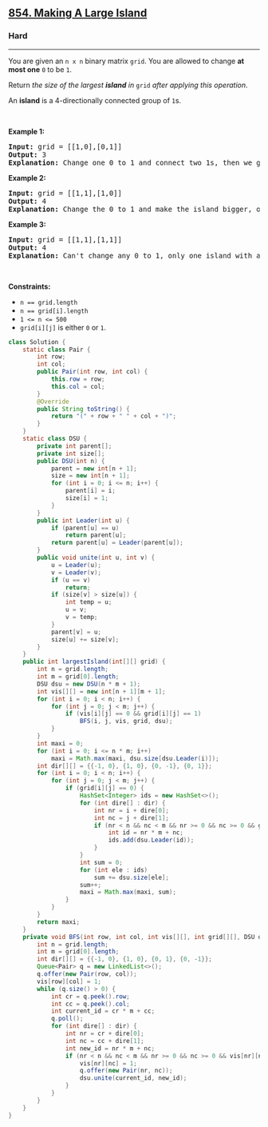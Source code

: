<h2><a href="https://leetcode.com/problems/making-a-large-island">854. Making A Large Island</a></h2><h3>Hard</h3><hr><p>You are given an <code>n x n</code> binary matrix <code>grid</code>. You are allowed to change <strong>at most one</strong> <code>0</code> to be <code>1</code>.</p>

<p>Return <em>the size of the largest <strong>island</strong> in</em> <code>grid</code> <em>after applying this operation</em>.</p>

<p>An <strong>island</strong> is a 4-directionally connected group of <code>1</code>s.</p>

<p>&nbsp;</p>
<p><strong class="example">Example 1:</strong></p>

<pre>
<strong>Input:</strong> grid = [[1,0],[0,1]]
<strong>Output:</strong> 3
<strong>Explanation:</strong> Change one 0 to 1 and connect two 1s, then we get an island with area = 3.
</pre>

<p><strong class="example">Example 2:</strong></p>

<pre>
<strong>Input:</strong> grid = [[1,1],[1,0]]
<strong>Output:</strong> 4
<strong>Explanation: </strong>Change the 0 to 1 and make the island bigger, only one island with area = 4.</pre>

<p><strong class="example">Example 3:</strong></p>

<pre>
<strong>Input:</strong> grid = [[1,1],[1,1]]
<strong>Output:</strong> 4
<strong>Explanation:</strong> Can&#39;t change any 0 to 1, only one island with area = 4.
</pre>

<p>&nbsp;</p>
<p><strong>Constraints:</strong></p>

<ul>
	<li><code>n == grid.length</code></li>
	<li><code>n == grid[i].length</code></li>
	<li><code>1 &lt;= n &lt;= 500</code></li>
	<li><code>grid[i][j]</code> is either <code>0</code> or <code>1</code>.</li>
</ul>

```java
class Solution {
    static class Pair {
        int row;
        int col;
        public Pair(int row, int col) {
            this.row = row;
            this.col = col;
        }
        @Override
        public String toString() {
            return "(" + row + " " + col + ")";
        }
    }
    static class DSU {
        private int parent[];
        private int size[];
        public DSU(int n) {
            parent = new int[n + 1];
            size = new int[n + 1];
            for (int i = 0; i <= n; i++) {
                parent[i] = i;
                size[i] = 1;
            }
        }
        public int Leader(int u) {
            if (parent[u] == u)
                return parent[u];
            return parent[u] = Leader(parent[u]);
        }
        public void unite(int u, int v) {
            u = Leader(u);
            v = Leader(v);
            if (u == v)
                return;
            if (size[v] > size[u]) {
                int temp = u;
                u = v;
                v = temp;
            }
            parent[v] = u;
            size[u] += size[v];
        }
    }
    public int largestIsland(int[][] grid) {
        int n = grid.length;
        int m = grid[0].length;
        DSU dsu = new DSU(n * m + 1);
        int vis[][] = new int[n + 1][m + 1];
        for (int i = 0; i < n; i++) {
            for (int j = 0; j < m; j++) {
                if (vis[i][j] == 0 && grid[i][j] == 1)
                    BFS(i, j, vis, grid, dsu);
            }
        }
        int maxi = 0;
        for (int i = 0; i <= n * m; i++)
            maxi = Math.max(maxi, dsu.size[dsu.Leader(i)]);
        int dir[][] = {{-1, 0}, {1, 0}, {0, -1}, {0, 1}};
        for (int i = 0; i < n; i++) {
            for (int j = 0; j < m; j++) {
                if (grid[i][j] == 0) {
                    HashSet<Integer> ids = new HashSet<>();
                    for (int dire[] : dir) {
                        int nr = i + dire[0];
                        int nc = j + dire[1];
                        if (nr < n && nc < m && nr >= 0 && nc >= 0 && grid[nr][nc] == 1) {
                            int id = nr * m + nc;
                            ids.add(dsu.Leader(id));
                        }
                    }
                    int sum = 0;
                    for (int ele : ids)
                        sum += dsu.size[ele];
                    sum++;
                    maxi = Math.max(maxi, sum);
                }
            }
        }
        return maxi;
    }
    private void BFS(int row, int col, int vis[][], int grid[][], DSU dsu) {
        int n = grid.length;
        int m = grid[0].length;
        int dir[][] = {{-1, 0}, {1, 0}, {0, 1}, {0, -1}};
        Queue<Pair> q = new LinkedList<>();
        q.offer(new Pair(row, col));
        vis[row][col] = 1;
        while (q.size() > 0) {
            int cr = q.peek().row;
            int cc = q.peek().col;
            int current_id = cr * m + cc;
            q.poll();
            for (int dire[] : dir) {
                int nr = cr + dire[0];
                int nc = cc + dire[1];
                int new_id = nr * m + nc;
                if (nr < n && nc < m && nr >= 0 && nc >= 0 && vis[nr][nc] == 0 && grid[nr][nc] == 1) {
                    vis[nr][nc] = 1;
                    q.offer(new Pair(nr, nc));
                    dsu.unite(current_id, new_id);
                }
            }
        }
    }
}
```
